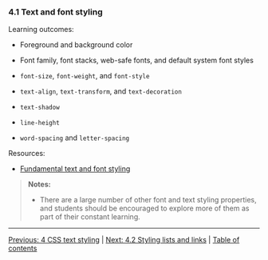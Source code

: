 ### 4.1 Text and font styling

Learning outcomes:

- Foreground and background color

- Font family, font stacks, web-safe fonts, and default system font styles

- `font-size`, `font-weight`, and `font-style`

- `text-align`, `text-transform`, and `text-decoration`

- `text-shadow`

- `line-height`

- `word-spacing` and `letter-spacing`

Resources:

- [Fundamental text and font styling](https://developer.mozilla.org/docs/Learn/CSS/Styling_text/Fundamentals)

> **Notes:**
>
> - There are a large number of other font and text styling properties, and students should be encouraged to explore more of them as part of their constant learning.

---

[Previous: 4 CSS text styling](/curriculum/2-core/2-styling/4-0-css-text-styling.md) | [Next: 4.2 Styling lists and links](/curriculum/2-core/2-styling/4-2-styling-lists-and-links.md) | [Table of contents](/TOC.md)
